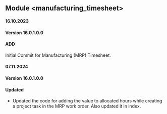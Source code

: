 ## Module <manufacturing_timesheet>

#### 16.10.2023
#### Version 16.0.1.0.0
#### ADD
Initial Commit for Manufacturing (MRP) Timesheet.

#### 07.11.2024
#### Version 16.0.1.0.0
#### Updated
- Updated the code for adding the value to allocated hours while creating a project task in the MRP work order. Also updated it in index.